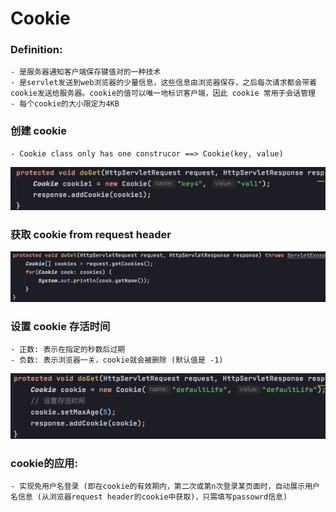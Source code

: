 # Cookie




### Definition:
    - 是服务器通知客户端保存键值对的一种技术
    - 是servlet发送到web浏览器的少量信息，这些信息由浏览器保存，之后每次请求都会带着cookie发送给服务器。cookie的值可以唯一地标识客户端，因此 cookie 常用于会话管理
    - 每个cookie的大小限定为4KB



### 创建 cookie

    - Cookie class only has one construcor ==> Cookie(key, value)

![createCookie](imagePool/createCookie.png)




### 获取 cookie from request header

![getCookie](imagePool/getCookie.png)




### 设置 cookie 存活时间

    - 正数: 表示在指定的秒数后过期
    - 负数: 表示浏览器一关，cookie就会被删除 (默认值是 -1)

![setMaxAge](imagePool/setMaxAge.png)



### cookie的应用: 
    - 实现免用户名登录 (即在cookie的有效期内，第二次或第n次登录某页面时，自动展示用户名信息 (从浏览器request header的cookie中获取)，只需填写passowrd信息)
